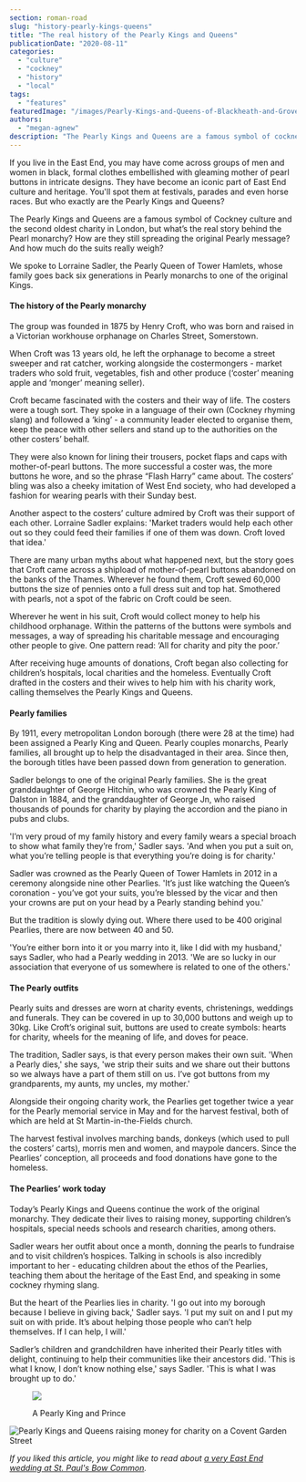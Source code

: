 ```yaml
---
section: roman-road
slug: "history-pearly-kings-queens"
title: "The real history of the Pearly Kings and Queens"
publicationDate: "2020-08-11"
categories: 
  - "culture"
  - "cockney"
  - "history"
  - "local"
tags: 
  - "features"
featuredImage: "/images/Pearly-Kings-and-Queens-of-Blackheath-and-Grove-Park-standing-on-street.jpg"
authors: 
  - "megan-agnew"
description: "The Pearly Kings and Queens are a famous symbol of cockney culture and the second oldest charity in London, but what’s the real story behind the Pearl monarchy? How are they still spreading the original Pearly message? And how much do the suits really weigh?"
---
```


If you live in the East End, you may have come across groups of men and women in black, formal clothes embellished with gleaming mother of pearl buttons in intricate designs. They have become an iconic part of East End culture and heritage. You'll spot them at festivals, parades and even horse races. But who exactly are the Pearly Kings and Queens?

The Pearly Kings and Queens are a famous symbol of Cockney culture and the second oldest charity in London, but what’s the real story behind the Pearl monarchy? How are they still spreading the original Pearly message? And how much do the suits really weigh?

We spoke to Lorraine Sadler, the Pearly Queen of Tower Hamlets, whose family goes back six generations in Pearly monarchs to one of the original Kings.

#### The history of the Pearly monarchy

The group was founded in 1875 by Henry Croft, who was born and raised in a Victorian workhouse orphanage on Charles Street, Somerstown.

When Croft was 13 years old, he left the orphanage to become a street sweeper and rat catcher, working alongside the costermongers - market traders who sold fruit, vegetables, fish and other produce (‘coster’ meaning apple and ‘monger’ meaning seller).

Croft became fascinated with the costers and their way of life. The costers were a tough sort. They spoke in a language of their own (Cockney rhyming slang) and followed a ‘king’ - a community leader elected to organise them, keep the peace with other sellers and stand up to the authorities on the other costers’ behalf.

They were also known for lining their trousers, pocket flaps and caps with mother-of-pearl buttons. The more successful a coster was, the more buttons he wore, and so the phrase “Flash Harry” came about. The costers’ bling was also a cheeky imitation of West End society, who had developed a fashion for wearing pearls with their Sunday best.

Another aspect to the costers’ culture admired by Croft was their support of each other. Lorraine Sadler explains: 'Market traders would help each other out so they could feed their families if one of them was down. Croft loved that idea.'

There are many urban myths about what happened next, but the story goes that Croft came across a shipload of mother-of-pearl buttons abandoned on the banks of the Thames. Wherever he found them, Croft sewed 60,000 buttons the size of pennies onto a full dress suit and top hat. Smothered with pearls, not a spot of the fabric on Croft could be seen.

Wherever he went in his suit, Croft would collect money to help his childhood orphanage. Within the patterns of the buttons were symbols and messages, a way of spreading his charitable message and encouraging other people to give. One pattern read: ‘All for charity and pity the poor.’

After receiving huge amounts of donations, Croft began also collecting for children’s hospitals, local charities and the homeless. Eventually Croft drafted in the costers and their wives to help him with his charity work, calling themselves the Pearly Kings and Queens.

#### Pearly families

By 1911, every metropolitan London borough (there were 28 at the time) had been assigned a Pearly King and Queen. Pearly couples monarchs, Pearly families, all brought up to help the disadvantaged in their area. Since then, the borough titles have been passed down from generation to generation.

Sadler belongs to one of the original Pearly families. She is the great granddaughter of George Hitchin, who was crowned the Pearly King of Dalston in 1884, and the granddaughter of George Jn, who raised thousands of pounds for charity by playing the accordion and the piano in pubs and clubs.

'I’m very proud of my family history and every family wears a special broach to show what family they’re from,' Sadler says. 'And when you put a suit on, what you’re telling people is that everything you’re doing is for charity.'

Sadler was crowned as the Pearly Queen of Tower Hamlets in 2012 in a ceremony alongside nine other Pearlies. 'It’s just like watching the Queen’s coronation - you’ve got your suits, you’re blessed by the vicar and then your crowns are put on your head by a Pearly standing behind you.'

But the tradition is slowly dying out. Where there used to be 400 original Pearlies, there are now between 40 and 50.

'You’re either born into it or you marry into it, like I did with my husband,' says Sadler, who had a Pearly wedding in 2013. 'We are so lucky in our association that everyone of us somewhere is related to one of the others.'

#### The Pearly outfits

Pearly suits and dresses are worn at charity events, christenings, weddings and funerals. They can be covered in up to 30,000 buttons and weigh up to 30kg. Like Croft’s original suit, buttons are used to create symbols: hearts for charity, wheels for the meaning of life, and doves for peace.

The tradition, Sadler says, is that every person makes their own suit. 'When a Pearly dies,' she says, 'we strip their suits and we share out their buttons so we always have a part of them still on us. I’ve got buttons from my grandparents, my aunts, my uncles, my mother.'

Alongside their ongoing charity work, the Pearlies get together twice a year for the Pearly memorial service in May and for the harvest festival, both of which are held at St Martin-in-the-Fields church.

The harvest festival involves marching bands, donkeys (which used to pull the costers’ carts), morris men and women, and maypole dancers. Since the Pearlies’ conception, all proceeds and food donations have gone to the homeless.

#### The Pearlies’ work today

Today’s Pearly Kings and Queens continue the work of the original monarchy. They dedicate their lives to raising money, supporting children’s hospitals, special needs schools and research charities, among others.

Sadler wears her outfit about once a month, donning the pearls to fundraise and to visit children’s hospices. Talking in schools is also incredibly important to her - educating children about the ethos of the Pearlies, teaching them about the heritage of the East End, and speaking in some cockney rhyming slang.

But the heart of the Pearlies lies in charity. 'I go out into my borough because I believe in giving back,' Sadler says. 'I put my suit on and I put my suit on with pride. It’s about helping those people who can’t help themselves. If I can help, I will.'

Sadler’s children and grandchildren have inherited their Pearly titles with delight, continuing to help their communities like their ancestors did. 'This is what I know, I don’t know nothing else,' says Sadler. 'This is what I was brought up to do.'

<figure>

![](/images/Pearly_King_and_Prince_from_Finsbury-1.jpg)

<figcaption>

A Pearly King and Prince

</figcaption>

</figure>

![Pearly Kings and Queens raising money for charity on a Covent Garden Street](/images/Pearly-Kings-and-Queens-raising-money-for-charity-on-a-Covent-Garden-Street-1024x683.jpg)

_If you liked this article, you might like to read about [a very East End wedding at St. Paul's Bow Common](https://romanroadlondon.com/east-end-wedding-st-pauls-bow-common/)._

